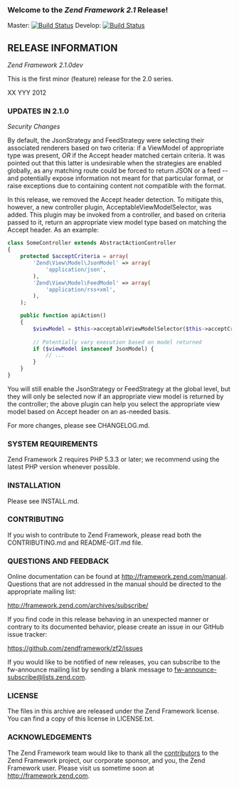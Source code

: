 ### Welcome to the *Zend Framework 2.1* Release!

Master: [![Build Status](https://secure.travis-ci.org/zendframework/zf2.png?branch=master)](http://travis-ci.org/zendframework/zf2)
Develop: [![Build Status](https://secure.travis-ci.org/zendframework/zf2.png?branch=develop)](http://travis-ci.org/zendframework/zf2)

## RELEASE INFORMATION

*Zend Framework 2.1.0dev*

This is the first minor (feature) release for the 2.0 series.

XX YYY 2012

### UPDATES IN 2.1.0

*Security Changes*

By default, the JsonStrategy and FeedStrategy were selecting their
associated renderers based on two criteria: if a ViewModel of
appropriate type was present, *OR* if the Accept header matched certain
criteria. It was pointed out that this latter is undesirable when the
strategies are enabled globally, as any matching route could be forced
to return JSON or a feed -- and potentially expose information not meant
for that particular format, or raise exceptions due to containing
content not compatible with the format.

In this release, we removed the Accept header detection. To mitigate
this, however, a new controller plugin, AcceptableViewModelSelector, was
added. This plugin may be invoked from a controller, and based on
criteria passed to it, return an appropriate view model type based on
matching the Accept header. As an example:

```php
class SomeController extends AbstractActionController
{
    protected $acceptCriteria = array(
        'Zend\View\Model\JsonModel' => array(
            'application/json',
        ),
        'Zend\View\Model\FeedModel' => array(
            'application/rss+xml',
        ),
    );

    public function apiAction()
    {
        $viewModel = $this->acceptableViewModelSelector($this->acceptCriteria);
        
        // Potentially vary execution based on model returned
        if ($viewModel instanceof JsonModel) {
            // ...
        }
    }
}
```

You will still enable the JsonStrategy or FeedStrategy at the global
level, but they will only be selected now if an appropriate view model
is returned by the controller; the above plugin can help you select the
appropriate view model based on Accept header on an as-needed basis.

For more changes, please see CHANGELOG.md.

### SYSTEM REQUIREMENTS

Zend Framework 2 requires PHP 5.3.3 or later; we recommend using the
latest PHP version whenever possible.

### INSTALLATION

Please see INSTALL.md.

### CONTRIBUTING

If you wish to contribute to Zend Framework, please read both the
CONTRIBUTING.md and README-GIT.md file.

### QUESTIONS AND FEEDBACK

Online documentation can be found at http://framework.zend.com/manual.
Questions that are not addressed in the manual should be directed to the
appropriate mailing list:

http://framework.zend.com/archives/subscribe/

If you find code in this release behaving in an unexpected manner or
contrary to its documented behavior, please create an issue in our GitHub
issue tracker:

https://github.com/zendframework/zf2/issues

If you would like to be notified of new releases, you can subscribe to
the fw-announce mailing list by sending a blank message to
<fw-announce-subscribe@lists.zend.com>.

### LICENSE

The files in this archive are released under the Zend Framework license.
You can find a copy of this license in LICENSE.txt.

### ACKNOWLEDGEMENTS

The Zend Framework team would like to thank all the [contributors](https://github.com/zendframework/zf2/contributors) to the Zend
Framework project, our corporate sponsor, and you, the Zend Framework user.
Please visit us sometime soon at http://framework.zend.com.
